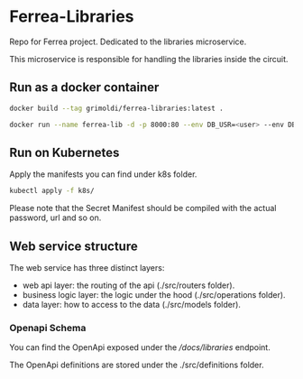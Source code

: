 # Ferrea-Libraries

Repo for Ferrea project. Dedicated to the libraries microservice.

This microservice is responsible for handling the libraries inside the circuit.

## Run as a docker container

``` bash
docker build --tag grimoldi/ferrea-libraries:latest .

docker run --name ferrea-lib -d -p 8000:80 --env DB_USR=<user> --env DB_PWD=<user s password> --env DB_URL=<db url> --env FERREA_APP=libraries ferrea-libraries
```

## Run on Kubernetes

Apply the manifests you can find under k8s folder.

``` bash
kubectl apply -f k8s/
```

Please note that the Secret Manifest should be compiled with the actual password, url and so on.

## Web service structure

The web service has three distinct layers:

- web api layer: the routing of the api (./src/routers folder).
- business logic layer: the logic under the hood (./src/operations folder).
- data layer: how to access to the data (./src/models folder).

### Openapi Schema

You can find the OpenApi exposed under the */docs/libraries* endpoint.

The OpenApi definitions are stored under the ./src/definitions folder.
